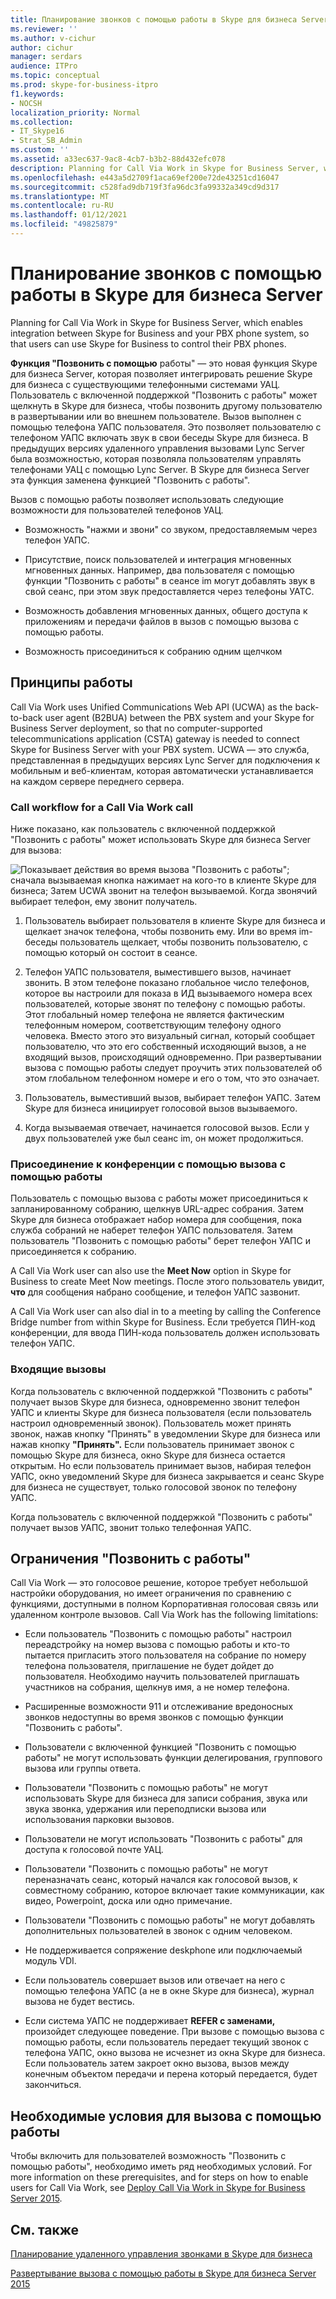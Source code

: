 ```yaml
---
title: Планирование звонков с помощью работы в Skype для бизнеса Server
ms.reviewer: ''
ms.author: v-cichur
author: cichur
manager: serdars
audience: ITPro
ms.topic: conceptual
ms.prod: skype-for-business-itpro
f1.keywords:
- NOCSH
localization_priority: Normal
ms.collection:
- IT_Skype16
- Strat_SB_Admin
ms.custom: ''
ms.assetid: a33ec637-9ac8-4cb7-b3b2-88d432efc078
description: Planning for Call Via Work in Skype for Business Server, which enables integration between Skype for Business and your PBX phone system, so that users can use Skype for Business to control their PBX phones.
ms.openlocfilehash: e443a5d2709f1aca69ef200e72de43251cd16047
ms.sourcegitcommit: c528fad9db719f3fa96dc3fa99332a349cd9d317
ms.translationtype: MT
ms.contentlocale: ru-RU
ms.lasthandoff: 01/12/2021
ms.locfileid: "49825879"
---
```

# <a name="plan-for-call-via-work-in-skype-for-business-server"></a>Планирование звонков с помощью работы в Skype для бизнеса Server
 
Planning for Call Via Work in Skype for Business Server, which enables integration between Skype for Business and your PBX phone system, so that users can use Skype for Business to control their PBX phones.
  
 **Функция "Позвонить с помощью** работы" — это новая функция Skype для бизнеса Server, которая позволяет интегрировать решение Skype для бизнеса с существующими телефонными системами УАЦ. Пользователь с включенной поддержкой "Позвонить с работы" может щелкнуть в Skype для бизнеса, чтобы позвонить другому пользователю в развертывании или во внешнем пользователе. Вызов выполнен с помощью телефона УАПС пользователя. Это позволяет пользователю с телефоном УАПС включать звук в свои беседы Skype для бизнеса. В предыдущих версиях удаленного управления вызовами Lync Server была возможностью, которая позволяла пользователям управлять телефонами УАЦ с помощью Lync Server. В Skype для бизнеса Server эта функция заменена функцией "Позвонить с работы".
  
Вызов с помощью работы позволяет использовать следующие возможности для пользователей телефонов УАЦ.
  
- Возможность "нажми и звони" со звуком, предоставляемым через телефон УАПС.
    
- Присутствие, поиск пользователей и интеграция мгновенных мгновенных данных. Например, два пользователя с помощью функции "Позвонить с работы" в сеансе im могут добавлять звук в свой сеанс, при этом звук предоставляется через телефоны УАТС.
    
- Возможность добавления мгновенных данных, общего доступа к приложениям и передачи файлов в вызов с помощью вызова с помощью работы.
    
- Возможность присоединиться к собранию одним щелчком
    
## <a name="how-it-works"></a>Принципы работы

Call Via Work uses Unified Communications Web API (UCWA) as the back-to-back user agent (B2BUA) between the PBX system and your Skype for Business Server deployment, so that no computer-supported telecommunications application (CSTA) gateway is needed to connect Skype for Business Server with your PBX system. UCWA — это служба, представленная в предыдущих версиях Lync Server для подключения к мобильным и веб-клиентам, которая автоматически устанавливается на каждом сервере переднего сервера.
  
### <a name="call-workflow-for-a-call-via-work-call"></a>Call workflow for a Call Via Work call

Ниже показано, как пользователь с включенной поддержкой "Позвонить с работы" может использовать Skype для бизнеса Server для вызова:
  
![Показывает действия во время вызова "Позвонить с работы"; сначала вызываемая кнопка нажимает на кого-то в клиенте Skype для бизнеса; Затем UCWA звонит на телефон вызываемой. Когда звонячий выбирает телефон, ему звонит получатель.](../../media/050e88ed-e18e-40c0-84d5-b17fe40c305a.jpg)
  
1. Пользователь выбирает пользователя в клиенте Skype для бизнеса и щелкает значок телефона, чтобы позвонить ему. Или во время im-беседы пользователь щелкает, чтобы позвонить пользователю, с помощью который он состоит в сеансе.
    
2. Телефон УАПС пользователя, выместившего вызов, начинает звонить. В этом телефоне показано глобальное число телефонов, которое вы настроили для показа в ИД вызываемого номера всех пользователей, которые звонят по телефону с помощью работы. Этот глобальный номер телефона не является фактическим телефонным номером, соответствующим телефону одного человека. Вместо этого это визуальный сигнал, который сообщает пользователю, что это его собственный исходяющий вызов, а не входящий вызов, происходящий одновременно. При развертывании вызова с помощью работы следует проучить этих пользователей об этом глобальном телефонном номере и его о том, что это означает.
    
3. Пользователь, выместивший вызов, выбирает телефон УАПС. Затем Skype для бизнеса инициирует голосовой вызов вызываемого. 
    
4. Когда вызываемая отвечает, начинается голосовой вызов. Если у двух пользователей уже был сеанс im, он может продолжиться.
    
### <a name="joining-a-conference-with-call-via-work"></a>Присоединение к конференции с помощью вызова с помощью работы

Пользователь с помощью вызова с работы может присоединиться к запланированному собранию, щелкнув URL-адрес собрания. Затем Skype для  бизнеса отображает набор номера для сообщения, пока служба собраний не наберет телефон УАПС пользователя. Затем пользователь "Позвонить с помощью работы" берет телефон УАПС и присоединяется к собранию.
  
A Call Via Work user can also use the **Meet Now** option in Skype for Business to create Meet Now meetings. После этого пользователь увидит, **что** для сообщения набрано сообщение, и телефон УАПС зазвонит.
  
A Call Via Work user can also dial in to a meeting by calling the Conference Bridge number from within Skype for Business. Если требуется ПИН-код конференции, для ввода ПИН-кода пользователь должен использовать телефон УАПС.
  
### <a name="incoming-calls"></a>Входящие вызовы

Когда пользователь с включенной поддержкой "Позвонить с работы" получает вызов Skype для бизнеса, одновременно звонит телефон УАПС и клиенты Skype для бизнеса пользователя (если пользователь настроил одновременный звонок). Пользователь может принять звонок, нажав кнопку "Принять" в уведомлении Skype для бизнеса или нажав кнопку **"Принять".** Если пользователь принимает звонок с помощью Skype для бизнеса, окно Skype для бизнеса остается открытым. Но если пользователь принимает вызов, набирая телефон УАПС, окно уведомлений Skype для бизнеса закрывается и сеанс Skype для бизнеса не существует, только голосовой звонок по телефону УАПС.
  
Когда пользователь с включенной поддержкой "Позвонить с работы" получает вызов УАПС, звонит только телефонная УАПС.
  
## <a name="limitations-of-call-via-work"></a>Ограничения "Позвонить с работы"

Call Via Work — это голосовое решение, которое требует небольшой настройки оборудования, но имеет ограничения по сравнению с функциями, доступными в полном Корпоративная голосовая связь или удаленном контроле вызовов. Call Via Work has the following limitations:
  
- Если пользователь "Позвонить с помощью работы" настроил переадстройку на номер вызова с помощью работы и кто-то пытается пригласить этого пользователя на собрание по номеру телефона пользователя, приглашение не будет дойдет до пользователя. Необходимо научить пользователей приглашать участников на собрания, щелкнув имя, а не номер телефона. 
    
- Расширенные возможности 911 и отслеживание вредоносных звонков недоступны во время звонков с помощью функции "Позвонить с работы".
    
- Пользователи с включенной функцией "Позвонить с помощью работы" не могут использовать функции делегирования, группового вызова или группы ответа.
    
- Пользователи "Позвонить с помощью работы" не могут использовать Skype для бизнеса для записи собрания, звука или звука звонка, удержания или переподписки вызова или использования парковки вызовов.
    
- Пользователи не могут использовать "Позвонить с работы" для доступа к голосовой почте УАЦ.
    
- Пользователи "Позвонить с помощью работы" не могут переназначать сеанс, который начался как голосовой вызов, к совместному собранию, которое включает такие коммуникации, как видео, Powerpoint, доска или одно примечание.
    
- Пользователи "Позвонить с помощью работы" не могут добавлять дополнительных пользователей в звонок с одним человеком.
    
- Не поддерживается сопряжение deskphone или подключаемый модуль VDI.
    
- Если пользователь совершает вызов или отвечает на него с помощью телефона УАПС (а не в окне Skype для бизнеса), журнал вызова не будет вестись.
    
- Если система УАПС не поддерживает **REFER с заменами,** произойдет следующее поведение. При вызове с помощью вызова с помощью работы, если пользователь передает текущий звонок с телефона УАПС, окно вызова не исчезнет из окна Skype для бизнеса. Если пользователь затем закроет окно вызова, вызов между конечным объектом передачи и перена который передается, будет закончиться. 
    
## <a name="prerequisites-for-call-via-work"></a>Необходимые условия для вызова с помощью работы

Чтобы включить для пользователей возможность "Позвонить с помощью работы", необходимо иметь ряд необходимых условий. For more information on these prerequisites, and for steps on how to enable users for Call Via Work, see [Deploy Call Via Work in Skype for Business Server 2015](../../deploy/deploy-call-via-work.md). 
  
## <a name="see-also"></a>См. также

[Планирование удаленного управления звонками в Skype для бизнеса](remote-call-control.md)
  
[Развертывание вызова с помощью работы в Skype для бизнеса Server 2015](../../deploy/deploy-call-via-work.md)

